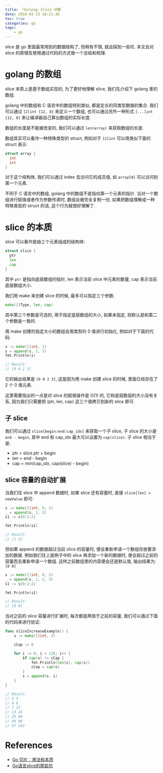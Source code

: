 ```yaml
---
title: 「Golang」Slice 详解
date: 2018-03-23 16:21:36
toc: true
categories: go
tags:
    - go
---
```


slice 是 go 里面最常用到的数据结构了, 但稍有不慎, 就会踩到一些坑.
本文会对 slice 的原理及使用通过代码的方式做一个总结和梳理.

<!--more-->

# golang 的数组

slice 本质上是基于数组实现的, 为了更好地理解 slice, 我们先介绍下 golang 里的数组.

golang 中的数组和 C 语言中的数组特别类似, 都是定长的同类型数据的集合.
我们可以通过 `[2]int {12, 8}` 来定义一个数组, 也可以通过另外一种形式
`[...]int {12, 8}` 来让编译器自己算出数组的实际长度.

数组的长度是不能被改变的, 我们可以通过 `len(array)` 来获取数组的长度.

数组其实可以看作一种特殊类型的 struct, 例如对于 `[2]int` 可以用类似下面的 struct 表示:

```go
struct array {
  int
  int
}
```

对于这个结构体, 我们可以通过 index 去访问它的成员值, 如 `array[0]` 可以访问到第一个元素.

不同于 C 语言中的数组, golang 中的数组不是指向第一个元素的指针. 当对一个数组进行赋值或者作为参数传递时,
数组会被完全复制一份, 如果把数组理解成一种特殊类型的 struct 的话, 这个行为就很好理解了.

# slice 的本质

slice 可以看作是由三个元素组成的结构体:

```go
struct slice {
  ptr
  len
  cap
}
```

其中 `ptr` 是指向底层数组的指针, len 表示当前 slice 中元素的数量, cap 表示当前底层数组大小.

我们用 make 来创建 slice 的时候, 最多可以指定三个参数:

```go
make([]Type, len, cap)
```

其中第三个参数是可选的, 用于指定底层数组的大小, 如果未指定, 则默认是和第二个参数是一致的.

用 make 创建的指定大小的数组会用类型的 0 值进行初始化, 例如对于下面的代码:

```go
s := make([]int, 2)
s = append(s, 2, 3)
fmt.Println(s)

// Result:
// [0 0 2 3]
```

它的输出结果是 `[0 0 2 3]`, 这是因为用 make 创建 slice 的时候, 里面已经存在了 2 个 0 值元素.

这里需要指出的一点是对 slice 的赋值操作是 O(1) 的, 它和底层数组的大小没有关系,
因为我们只需要把 (ptr, len, cap) 这三个值拷贝到新的 slice 即可.

## 子 slice

我们可以通过 `slice[begin:end:cap_idx]` 来获取一个子 slice, 子 slice 的大小是 `end - begin`,
其中 end 和 cap_idx 最大可以设置为 `cap(slice)`. 子 slice 相当于是:

* ptr = slice.ptr + begin
* len = end - begin
* cap = min(cap_idx, cap(slice) - begin)

## slice 容量的自动扩展

当我们往 slice 中 append 数据时, 如果 slice 还有容量时, 直接 `slice[len] = newValue` 即可:

```go
s := make([]int, 0, 2)
_ = append(s, 1, 2)
s1 := s[0:2:2]

fmt.Println(s1)

// Result:
// [1 2]
```

但如果 append 的数据超过当前 slice 的容量时, 便会重新申请一个数组存放要添加的数据.
例如我们往上面例子中的 slice 再添加一个新的数据时, 便会超过之前的容量而去重新申请一个数组.
这样之前数组里的内容便会还是默认值, 输出结果为: `[0 0]`

```go
s := make([]int, 0, 2)
_ = append(s, 1, 2, 3)
s1 := s[0:2:2]

fmt.Println(s1)

// Result:
// [0 0]
```

当对之前的 slice 容量进行扩展时, 每次都是两倍于之前的容量, 我们可以通过下面的代码来进行验证:

```go
func sliceIncreaseExample() {
	s := make([]int, 3)

	cCap := 0

	for i := 0; i < 128; i++ {
		if cap(s) != cCap {
			fmt.Println(len(s), cap(s))
			cCap = cap(s)
		}
		s = append(s, i)
	}
}

// Result:
// 3 3
// 4 6
// 7 12
// 13 24
// 25 48
// 49 96
// 97 192
```

# References

- [Go 切片：用法和本质](https://blog.go-zh.org/go-slices-usage-and-internals)
- [Go语言slice的那些坑](https://studygolang.com/articles/6557)
